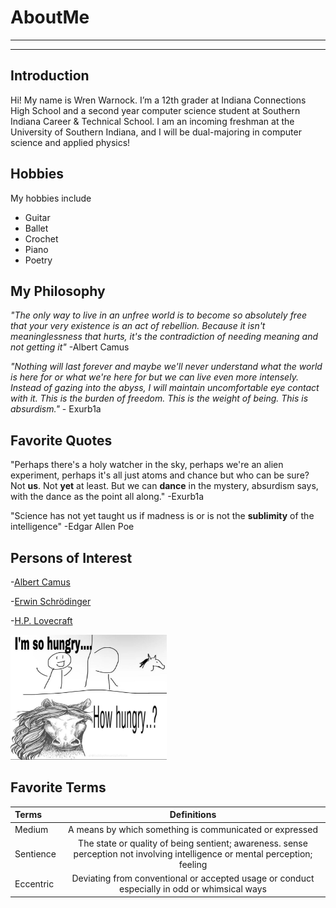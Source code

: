 # AboutMe
---
---
## Introduction
Hi! My name is Wren Warnock. I’m a 12th grader at Indiana Connections High School and a second year computer science student at Southern Indiana Career & Technical School. I am an incoming freshman at the University of Southern Indiana, and I will be dual-majoring in computer science and applied physics!


## Hobbies

My hobbies include

- Guitar
- Ballet
- Crochet
- Piano
- Poetry

## My Philosophy
*"The only way to live in an unfree world is to become so absolutely free that your very existence is an act of rebellion. Because it isn't meaninglessness that hurts, it's the contradiction of needing meaning and not getting it"* -Albert Camus

*"Nothing will last forever and maybe we'll never understand what the world is here for or what we're here for but we can live even more intensely. Instead of gazing into the abyss, I will maintain uncomfortable eye contact with it. This is the burden of freedom. This is the weight of being. This is absurdism."* - Exurb1a

## Favorite Quotes
"Perhaps there's a holy watcher in the sky, perhaps we're an alien experiment, perhaps it's all just atoms and chance but who can be sure? Not **us**. Not **yet** at least. But we can **dance** in the mystery, absurdism says, with the dance as the point all along." -Exurb1a

"Science has not yet taught us if madness is or is not the **sublimity** of the intelligence" -Edgar Allen Poe

## Persons of Interest
-[Albert Camus][1]

-[Erwin Schrödinger][2]

-[H.P. Lovecraft][3]

<kbd>
<img src="https://github.com/Wrenmir/AboutMe/blob/main/img/howhungryhorse.jpg" height=200px width=250px>
</kbd>

## Favorite Terms
| Terms | Definitions | 
|:-|:----:|
| Medium | A means by which something is communicated or expressed |
| Sentience | The state or quality of being sentient; awareness. sense perception not involving intelligence or mental perception; feeling |
| Eccentric | Deviating from conventional or accepted usage or conduct especially in odd or whimsical ways | 

[1]: https://en.wikipedia.org/wiki/Albert_Camus
[2]: https://en.wikipedia.org/wiki/Erwin_Schr%C3%B6dinger
[3]: https://en.wikipedia.org/wiki/H._P._Lovecraft
